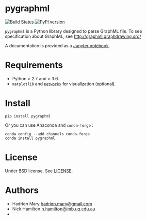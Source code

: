 # pygraphml

[![Build Status](https://travis-ci.org/hadim/pygraphml.svg?branch=master)](https://travis-ci.org/hadim/pygraphml)
[![PyPI version](https://img.shields.io/pypi/v/pygraphml.svg?maxAge=2591000)](https://pypi.org/project/pygraphml/)

`pygraphml` is a Python library designed to parse GraphML file. To
see specification about GraphML, see http://graphml.graphdrawing.org/

A documentation is provided as a [Jupyter notebook](notebooks/documentation.ipynb).

# Requirements

- Python > 2.7 and > 3.6.
- `matplotlib` and [`networkx`](http://networkx.lanl.gov/) for visualization (optional).

# Install

`pip install pygraphml`

Or you can use Anaconda and `conda-forge` :

```
conda config --add channels conda-forge
conda install pygraphml
```

# License

Under BSD license. See [LICENSE](LICENSE).

# Authors

- Hadrien Mary <hadrien.mary@gmail.com>
- Nick Hamilton <n.hamilton@imb.uq.edu.au>
- 
